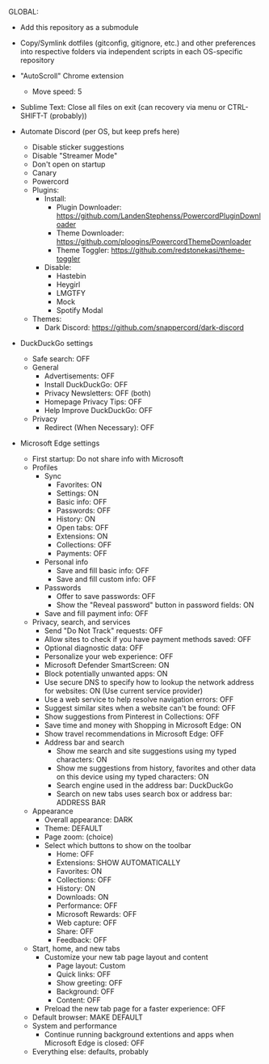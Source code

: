 GLOBAL:

- Add this repository as a submodule

- Copy/Symlink dotfiles (gitconfig, gitignore, etc.) and other preferences into respective folders via independent scripts in each OS-specific repository

- "AutoScroll" Chrome extension
    - Move speed: 5

- Sublime Text: Close all files on exit (can recovery via menu or CTRL-SHIFT-T (probably))

- Automate Discord (per OS, but keep prefs here)
    - Disable sticker suggestions
    - Disable "Streamer Mode"
    - Don't open on startup
    - Canary
    - Powercord
    - Plugins:
        - Install:
            - Plugin Downloader: https://github.com/LandenStephenss/PowercordPluginDownloader
            - Theme Downloader: https://github.com/ploogins/PowercordThemeDownloader
            - Theme Toggler: https://github.com/redstonekasi/theme-toggler
        - Disable:
            - Hastebin
            - Heygirl
            - LMGTFY
            - Mock
            - Spotify Modal
    - Themes:
        - Dark Discord: https://github.com/snappercord/dark-discord

- DuckDuckGo settings
    - Safe search: OFF
    - General
        - Advertisements: OFF
        - Install DuckDuckGo: OFF
        - Privacy Newsletters: OFF (both)
        - Homepage Privacy Tips: OFF
        - Help Improve DuckDuckGo: OFF
    - Privacy
        - Redirect (When Necessary): OFF

- Microsoft Edge settings
    - First startup: Do not share info with Microsoft
    - Profiles
        - Sync
            - Favorites: ON
            - Settings: ON
            - Basic info: OFF
            - Passwords: OFF
            - History: ON
            - Open tabs: OFF
            - Extensions: ON
            - Collections: OFF
            - Payments: OFF
        - Personal info
            - Save and fill basic info: OFF
            - Save and fill custom info: OFF
        - Passwords
            - Offer to save passwords: OFF
            - Show the "Reveal password" button in password fields: ON
        - Save and fill payment info: OFF
    - Privacy, search, and services
        - Send "Do Not Track" requests: OFF
        - Allow sites to check if you have payment methods saved: OFF
        - Optional diagnostic data: OFF
        - Personalize your web experience: OFF
        - Microsoft Defender SmartScreen: ON
        - Block potentially unwanted apps: ON
        - Use secure DNS to specify how to lookup the network address for websites: ON (Use current service provider)
        - Use a web service to help resolve navigation errors: OFF
        - Suggest similar sites when a website can't be found: OFF
        - Show suggestions from Pinterest in Collections: OFF
        - Save time and money with Shopping in Microsoft Edge: ON
        - Show travel recommendations in Microsoft Edge: OFF
        - Address bar and search
            - Show me search and site suggestions using my typed characters: ON
            - Show me suggestions from history, favorites and other data on this device using my typed characters: ON
            - Search engine used in the address bar: DuckDuckGo
            - Search on new tabs uses search box or address bar: ADDRESS BAR
    - Appearance
        - Overall appearance: DARK
        - Theme: DEFAULT
        - Page zoom: (choice)
        - Select which buttons to show on the toolbar
            - Home: OFF
            - Extensions: SHOW AUTOMATICALLY
            - Favorites: ON
            - Collections: OFF
            - History: ON
            - Downloads: ON
            - Performance: OFF
            - Microsoft Rewards: OFF
            - Web capture: OFF
            - Share: OFF
            - Feedback: OFF
    - Start, home, and new tabs
        - Customize your new tab page layout and content
            - Page layout: Custom
            - Quick links: OFF
            - Show greeting: OFF
            - Background: OFF
            - Content: OFF
        - Preload the new tab page for a faster experience: OFF
    - Default browser: MAKE DEFAULT
    - System and performance
        - Continue running background extentions and apps when Microsoft Edge is closed: OFF
    - Everything else: defaults, probably
